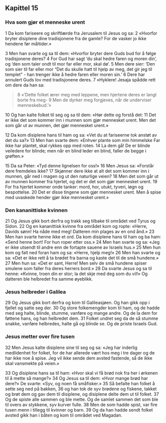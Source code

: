 ## Kapittel 15

### Hva som gjør et menneske urent

1 Da kom fariseere og skriftlærde fra Jerusalem til Jesus og sa:
2 «Hvorfor bryter disiplene dine tradisjonene fra de gamle? For de vasker jo ikke hendene før måltider.»

3 Men han svarte og sa til dem: «Hvorfor bryter dere Guds bud for å følge tradisjonene deres?
4 For Gud har sagt ‘du skal hedre faren og moren din’, og ‘den som taler ondt til mor far eller mor, skal dø’.
5 Men dere sier: ‘Den som sier til far eller mor “Det du skulle hatt til hjelp av meg, det gir jeg til templet” - han trenger ikke å hedre faren eller moren sin.’
6 Dere har annulert Guds lov med tradisjonene deres.
7 «Hyklere! Jesaja spådde rett om dere da han sa:

> 8 «‘Dette folket ærer meg med leppene, 
> men hjertene deres er langt borte fra meg-
> 9 Men de dyrker meg forgjeves, 
> når de underviser menneskebud.’»

10 Og han kalte folket til seg og sa til dem: «Hør dette og forstå det:
11 Det er ikke det som kommer inn i munnen som gjør mennesket urent. Men det som går ut av munnen, det gjør mennesket urent.»

12 Da kom disiplene hans til ham og sa: «Vet du at fariseerne tok anstøt av det du sa?»
13 Men han svarte dem: «Enhver plante som min himmelske Far ikke har plantet, skal rykkes opp med roten.
14 La dem gå! De er blinde veiledere for blinde; men når en blind leder en blind, faller de begge i grøften.»

15 Da sa Peter: «Tyd denne lignelsen for oss!»
16 Men Jesus sa: «Forstår dere fremdeles ikke?
17 Skjønner dere ikke at alt det som kommer inn i munnen, går ned i magen og ut den naturlige veien?
18 Men det som går ut av munnen kommer fra hjertet, og det er det som gjør mennesket urent.
19 For fra hjertet kommer onde tanker: mord, hor, utukt, tyveri, løgn og bespottelse.
20 Det er disse tingene som gjør mennesket urent. Men å spise med uvaskede hender gjør ikke mennesket urent.»

### Den kananittiske kvinnen

21 Og Jesus gikk bort derfra og trakk seg tilbake til området ved Tyrus og Sidon.
22 Og en kananittisk kvinne fra området kom og ropte: «Herre, Davids sønn! Ha nåde med meg! Datteren min plages av en ond ånd.»
23 Men han svarte henne ikke et ord. Da kom disiplene hans til ham og ba ham: «Send henne bort! For hun roper etter oss.»
24 Men han svarte og sa: «Jeg er ikke utsendt til andre enn de fortapte sauene av Israels hus.»
25 Men hun kom og falt ned foran ham og sa: «Herre, hjelp meg!»
26 Men han svarte og sa: «Det er ikke rett å ta brødet fra barna og kaste det til de små hundene.»
27 Men hun sa: «Det er sant, Herre! Men selv de små hundene spiser smulene som faller fra deres herrers bord.»
28 Da svarte Jesus og sa til henne: «Kvinne, troen din er stor; la det skje med deg som du vil!» Og datteren ble helbredet fra samme øyeblikk.

### Jesus helbreder i Galilea

29 Og Jesus gikk bort derfra og kom til Galileasjøen. Og han gikk opp i fjellet og satte seg der.
30 Og store folkemengder kom til ham, og de hadde med seg halte, blinde, stumme, vanføre og mange andre. Og de la dem for føttene hans, og han helbredet dem.
31 Folket undret seg da de så stumme snakke, vanføre helbredes, halte gå og blinde se. Og de priste Israels Gud.

### Jesus metter over fire tusen

32 Men Jesus kalte disiplene sine til seg og sa: «Jeg har inderlig medlidenhet for folket, for de har allerede vært hos meg i tre dager og de har ikke noe å spise. Jeg vil ikke sende dem avsted fastende, så de ikke skal vansmekte på veien.»

33 Og disiplene hans sa til ham: «Hvor skal vi få brød nok fra her i ørkenen til å mette så mange?»
34 Og Jesus sa til dem: «Hvor mange brød har dere?» De svarte: «Syv, og noen få småfisker.»
35 Så befalte han folket å sette seg ned på bakken,
36 og han tok de syv brødene og fiskene, takket og brøt dem og gav dem til disiplene, og disiplene delte dem ut til folket.
37 Og de spiste alle sammen og ble mette. Og de samlet sammen det som ble til overs av stykkene, syv kurver fulle.
38 Men de som hadde spist, var fire tusen menn i tillegg til kvinner og barn.
39 Og da han hadde sendt folket avsted gikk han i båten og kom til området ved Magadan.
